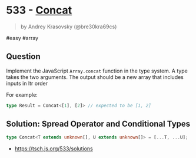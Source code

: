 # 533 - [Concat](https://github.com/type-challenges/type-challenges/blob/main/questions/00533-easy-concat/README.md)
>by Andrey Krasovsky (@bre30kra69cs)

#easy #array
  
## Question
  
Implement the JavaScript `Array.concat` function in the type system. A type takes the two arguments. The output should be a new array that includes inputs in ltr order
  
For example:
  
```ts
type Result = Concat<[1], [2]> // expected to be [1, 2]
```
## Solution: Spread Operator and Conditional Types

```ts
type Concat<T extends unknown[], U extends unknown[]> = [...T, ...U];
```
- https://tsch.js.org/533/solutions
